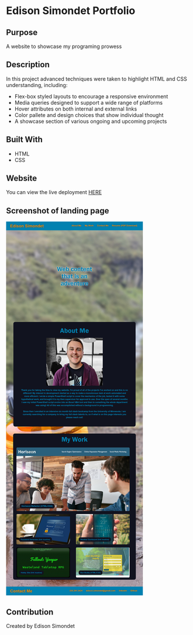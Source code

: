 # Edison Simondet Portfolio

## Purpose
A website to showcase my programing prowess

## Description
In this project advanced techniques were taken to highlight HTML and CSS understanding, including:
* Flex-box styled layouts to encourage a responsive environment
* Media queries designed to support a wide range of platforms
* Hover attributes on both internal and external links
* Color pallete and design choices that show individual thought
* A showcase section of various ongoing and upcoming projects

## Built With
* HTML
* CSS

## Website
You can view the live deployment [HERE](https://esimondet.github.io/challenge-two-professional-portfolio/)

## Screenshot of landing page
![Full page screenshot of Horiseon](assets/images/full-page-screenshot.png)

## Contribution
Created by Edison Simondet
